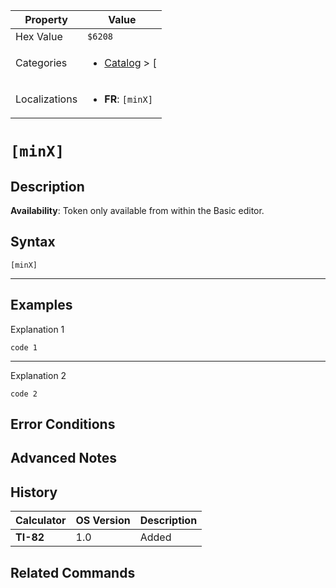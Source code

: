 | Property      | Value |
|---------------|-------|
| Hex Value     | `$6208`|
| Categories    | <ul><li>[Catalog](<../categories/Catalog.md>) > [[](<../categories/Catalog.md#[>)</li></ul> |
| Localizations | <ul><li><b>FR</b>: `[minX]`</li></ul> |

# `[minX]`

## Description



<b>Availability</b>: Token only available from within the Basic editor.

## Syntax
`[minX]`

<hr>

## Examples

Explanation 1
```ti-basic
code 1
```
---
Explanation 2
```ti-basic
code 2
```

## Error Conditions


## Advanced Notes


## History
| Calculator | OS Version | Description |
|------------|------------|-------------|
| <b>TI-82</b> | 1.0 | Added

## Related Commands

    